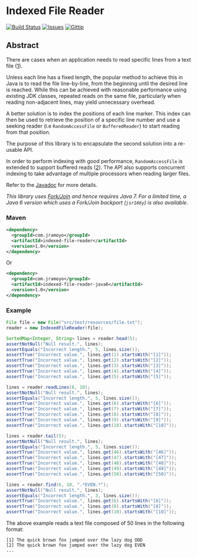 # Indexed File Reader
[![Build Status](http://img.shields.io/travis/jramoyo/indexed-file-reader.svg?style=flat)](https://travis-ci.org/jramoyo/indexed-file-reader)
[![Issues](http://img.shields.io/github/issues/jramoyo/indexed-file-reader.svg?style=flat)](https://github.com/jramoyo/indexed-file-reader/issues?state=open)
[![Gittip](http://img.shields.io/gittip/jramoyo.svg?style=flat)](https://www.gittip.com/jramoyo/)

## Abstract
There are cases when an application needs to read specific lines from a text file ([1](http://stackoverflow.com/questions/2312756/in-java-how-to-read-from-a-file-a-specific-line-given-the-line-number)).

Unless each line has a fixed length, the popular method to achieve this in Java is to read the file line-by-line, from the beginning until the desired line is reached. While this can be achieved with reasonable performance using existing JDK classes, repeated reads on the same file, particularly when reading non-adjacent lines, may yield unnecessary overhead.

A better solution is to index the positions of each line marker. This index can then be used to retrieve the position of a specific line number and use a seeking reader (i.e `RandomAccessFile` or `BufferedReader`) to start reading from that position.

The purpose of this library is to encapsulate the second solution into a re-usable API. 

In order to perform indexing with good performance, `RandomAccessFile` is extended to support buffered reads ([2](http://www.javaworld.com/javaworld/javatips/jw-javatip26.html)). The API also supports concurrent indexing to take advantage of multiple processors when reading larger files.

Refer to the [Javadoc](http://indexed-file-reader.googlecode.com/svn/javadoc/index.html) for more details.

_This library uses [Fork/Join](http://docs.oracle.com/javase/tutorial/essential/concurrency/forkjoin.html) and hence requires Java 7. For a limited time, a Java 6 version which uses a Fork/Join backport (`jsr166y`) is also available._

### Maven
```xml
<dependency>
  <groupId>com.jramoyo</groupId>
  <artifactId>indexed-file-reader</artifactId>
  <version>1.0</version>
</dependency>
```
Or
```xml
<dependency>
  <groupId>com.jramoyo</groupId>
  <artifactId>indexed-file-reader-java6</artifactId>
  <version>1.0</version>
</dependency>
```

### Example
```java
File file = new File("src/test/resources/file.txt");
reader = new IndexedFileReader(file);

SortedMap<Integer, String> lines = reader.head(5);
assertNotNull("Null result.", lines);
assertEquals("Incorrect length.", 5, lines.size());
assertTrue("Incorrect value.", lines.get(1).startsWith("[1]"));
assertTrue("Incorrect value.", lines.get(2).startsWith("[2]"));
assertTrue("Incorrect value.", lines.get(3).startsWith("[3]"));
assertTrue("Incorrect value.", lines.get(4).startsWith("[4]"));
assertTrue("Incorrect value.", lines.get(5).startsWith("[5]"));

lines = reader.readLines(6, 10);
assertNotNull("Null result.", lines);
assertEquals("Incorrect length.", 5, lines.size());
assertTrue("Incorrect value.", lines.get(6).startsWith("[6]"));
assertTrue("Incorrect value.", lines.get(7).startsWith("[7]"));
assertTrue("Incorrect value.", lines.get(8).startsWith("[8]"));
assertTrue("Incorrect value.", lines.get(9).startsWith("[9]"));
assertTrue("Incorrect value.", lines.get(10).startsWith("[10]"));

lines = reader.tail(5);
assertNotNull("Null result.", lines);
assertEquals("Incorrect length.", 5, lines.size());
assertTrue("Incorrect value.", lines.get(46).startsWith("[46]"));
assertTrue("Incorrect value.", lines.get(47).startsWith("[47]"));
assertTrue("Incorrect value.", lines.get(48).startsWith("[48]"));
assertTrue("Incorrect value.", lines.get(49).startsWith("[49]"));
assertTrue("Incorrect value.", lines.get(50).startsWith("[50]"));

lines = reader.find(6, 10, ".*EVEN.*");
assertNotNull("Null result.", lines);
assertEquals("Incorrect length.", 3, lines.size());
assertTrue("Incorrect value.", lines.get(6).startsWith("[6]"));
assertTrue("Incorrect value.", lines.get(8).startsWith("[8]"));
assertTrue("Incorrect value.", lines.get(10).startsWith("[10]"));
```

The above example reads a text file composed of 50 lines in the following format:
```
[1] The quick brown fox jumped over the lazy dog ODD
[2] The quick brown fox jumped over the lazy dog EVEN
...
```
